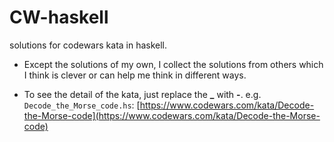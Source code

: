 # CW-haskell
solutions for codewars kata in haskell.

* Except the solutions of my own, I collect the solutions from others which I think is clever or can help me think in different ways.

* To see the detail of the kata, just replace the **_** with **-**. e.g. `Decode_the_Morse_code.hs`: [https://www.codewars.com/kata/Decode-the-Morse-code](https://www.codewars.com/kata/Decode-the-Morse-code)


